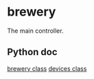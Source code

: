 brewery
=======

The main controller.


Python doc
----------

[brewery class](http://htmlpreview.github.io/?https://github.com/Malt-a-bars/maltabar/blob/master/brewery/doc/brewery.html)
[devices class](http://htmlpreview.github.io/?https://github.com/Malt-a-bars/maltabar/blob/master/brewery/doc/devices.html)

